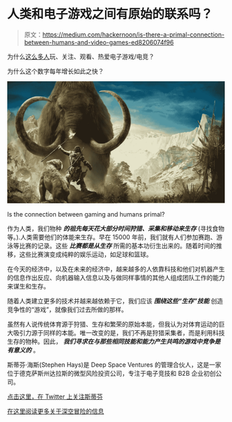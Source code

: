 # 人类和电子游戏之间有原始的联系吗？

> 原文：<https://medium.com/hackernoon/is-there-a-primal-connection-between-humans-and-video-games-ed8206074f96>

为什么[这么多人](http://www.pcgamer.com/more-people-watch-gaming-videos-and-streams-than-hbo-netflix-espn-and-hulu-combined/)玩、关注、观看、热爱电子游戏/电竞？

为什么这个数字每年增长如此之快？

![](img/7519903a05b9509484c15ebb40b0a5af.png)

Is the connection between gaming and humans primal?

作为人类，我们物种 ***的祖先每天花大部分时间狩猎、采集和移动来生存*** (寻找食物等。).人类需要他们的体能来生存。早在 15000 年前，我们就有人们参加赛跑、游泳等比赛的记录。这些 ***比赛都是从生存*** 所需的基本功衍生出来的。随着时间的推移，这些比赛演变成纯粹的娱乐运动，如足球和篮球。

在今天的经济中，以及在未来的经济中，越来越多的人依靠科技和他们对机器产生的信息作出反应、向机器输入信息以及与做同样事情的其他人组成团队工作的能力来谋生和生存。

随着人类建立更多的技术并越来越依赖于它，我们应该 ***围绕这些“生存”技能*** 创造竞争性的“游戏”，就像我们过去所做的那样。

虽然有人说传统体育源于狩猎、生存和繁荣的原始本能，但我认为对体育运动的巨大吸引力源于同样的本能。唯一改变的是，我们不再是狩猎采集者，而是利用科技生存的物种。因此， ***我们寻求在与那些相同技能和能力产生共鸣的游戏中竞争是有意义的*** 。

斯蒂芬·海斯(Stephen Hays)是 Deep Space Ventures 的管理合伙人，这是一家位于德克萨斯州达拉斯的微型风险投资公司，专注于电子竞技和 B2B 企业初创公司。

[点击这里，在 Twitter 上关注斯蒂芬](https://twitter.com/hazesyah)

[在这里阅读更多关于深空冒险的信息](http://deepspacevc.com/)